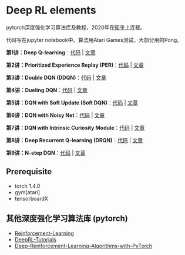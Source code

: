 # Deep RL elements
pytorch深度强化学习算法库及教程，2020年在[知乎](https://www.zhihu.com/column/c_1268923100969820160)上连载。

代码写在jupyter notebook中。算法用Atari Games测试，大部分用的Pong。

**第1讲：Deep Q-learning**：[代码](https://github.com/AmazingAng/deep-RL-elements/blob/main/01_DQN) | [文章](https://github.com/AmazingAng/deep-RL-elements/blob/main/01_DQN/readme.md)

**第2讲：Prioritized Experience Replay (PER)**：[代码](https://github.com/AmazingAng/deep-RL-elements/blob/main/02_DQN_PER) | [文章](https://github.com/AmazingAng/deep-RL-elements/blob/main/02_DQN_PER/readme.md)

**第3讲：Double DQN (DDQN)**：[代码](https://github.com/AmazingAng/deep-RL-elements/blob/main/03_DDQN) | [文章](https://github.com/AmazingAng/deep-RL-elements/blob/main/03_DDQN/readme.md)

**第4讲：Dueling DQN**：[代码](https://github.com/AmazingAng/deep-RL-elements/blob/main/04_DuelingDQN) | [文章](https://github.com/AmazingAng/deep-RL-elements/blob/main/04_DuelingDQN/readme.md)

**第5讲：DQN with Soft Update (Soft DQN)**：[代码](https://github.com/AmazingAng/deep-RL-elements/blob/main/05_SoftDQN) | [文章](https://github.com/AmazingAng/deep-RL-elements/blob/main/05_SoftDQN/readme.md)

**第6讲：DQN with Noisy Net**：[代码](https://github.com/AmazingAng/deep-RL-elements/blob/main/06_NoisyDQN) | [文章](https://github.com/AmazingAng/deep-RL-elements/blob/main/06_NoisyDQN/readme.md)

**第7讲：DQN with Intrinsic Curiosity Module**：[代码](https://github.com/AmazingAng/deep-RL-elements/blob/main/07_ICMDQN) | [文章](https://github.com/AmazingAng/deep-RL-elements/blob/main/07_ICMDQN/readme.md)

**第8讲：Deep Recurrent Q-learning (DRQN)**：[代码](https://github.com/AmazingAng/deep-RL-elements/blob/main/08_DRQN) | [文章](https://github.com/AmazingAng/deep-RL-elements/blob/main/08_DRQN/readme.md)

**第9讲：N-step DQN**：[代码](https://github.com/AmazingAng/deep-RL-elements/blob/main/09_NStepDQN) | [文章](https://github.com/AmazingAng/deep-RL-elements/blob/main/09_NStepDQN/readme.md)

## Prerequisite 
- torch 1.4.0
- gym[atari]
- tensorboardX 

## 其他深度强化学习算法库 (pytorch)
- [Reinforcement-Learning](https://github.com/andri27-ts/Reinforcement-Learning)
- [DeepRL-Tutorials](https://github.com/qfettes/DeepRL-Tutorials)
- [Deep-Reinforcement-Learning-Algorithms-with-PyTorch](https://github.com/p-christ/Deep-Reinforcement-Learning-Algorithms-with-PyTorch)

